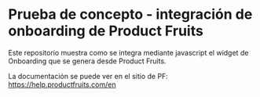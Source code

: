
# Prueba de concepto - integración de onboarding de Product Fruits


Este repositorio muestra como se integra mediante javascript el widget de Onboarding que se genera desde Product Fruits.

La documentación se puede ver en el sitio de PF: https://help.productfruits.com/en


